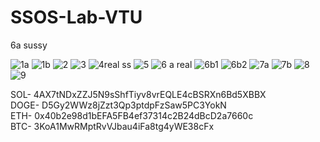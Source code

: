 # SSOS-Lab-VTU
6a sussy

![1a](https://user-images.githubusercontent.com/64071840/129445934-21973e9a-ac64-4101-a84c-b1a91998cfc9.PNG)
![1b](https://user-images.githubusercontent.com/64071840/129445937-7cb6c262-1d2e-4a9f-805a-83df3398e08f.PNG)
![2](https://user-images.githubusercontent.com/64071840/129445939-14554fbe-fbb4-419b-9791-9a9baa9f53dc.PNG)
![3](https://user-images.githubusercontent.com/64071840/129445942-edc933e6-4810-4f2a-8db0-504a8c3ce133.PNG)
![4real ss](https://user-images.githubusercontent.com/64071840/129445943-fb5c0c42-185b-4f4e-b19b-f7da3115a279.PNG)
![5](https://user-images.githubusercontent.com/64071840/129445944-09652a11-66f9-4230-9da9-a4906167229f.PNG)
![6 a real](https://user-images.githubusercontent.com/64071840/129445946-480326e6-acef-491b-80a4-a32bb01822ac.png)
![6b1](https://user-images.githubusercontent.com/64071840/129445947-8d601834-1a1d-4755-b58c-0ef40ef528ed.PNG)
![6b2](https://user-images.githubusercontent.com/64071840/129445948-4059d89f-6383-480e-acc4-cde02205a2eb.PNG)
![7a](https://user-images.githubusercontent.com/64071840/129445949-070c9863-7a69-4fd2-9d98-0357511bdb30.PNG)
![7b](https://user-images.githubusercontent.com/64071840/129445951-5f4acc87-70c5-4f13-b51b-9f562187f663.PNG)
![8](https://user-images.githubusercontent.com/64071840/129445953-9b0ff52a-adec-4f80-9ffa-0c01b9ce669f.PNG)
![9](https://user-images.githubusercontent.com/64071840/129445955-db0ba05e-e736-4113-87e5-ee6e079bdfde.PNG)


SOL- 4AX7tNDxZZJ5N9sShfTiyv8vrEQLE4cBSRXn6Bd5XBBX <br/>
DOGE- D5Gy2WWz8jZzt3Qp3ptdpFzSaw5PC3YokN <br/>
ETH- 0x40b2e98d1bEFA5FB4ef37314c2B24dBcD2a7660c <br/>
BTC- 3KoA1MwRMptRvVJbau4iFa8tg4yWE38cFx <br/>
